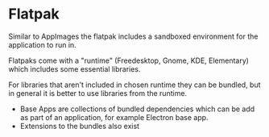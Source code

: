 # Flatpak

Similar to AppImages the flatpak includes a sandboxed environment for the application to run in. 

Flatpaks come with a "runtime" (Freedesktop, Gnome, KDE, Elementary) which includes some essential libraries.

For libraries that aren't included in chosen runtime they can be bundled, but in general it is better to use libraries from the runtime.

* Base Apps are collections of bundled dependencies which can be add as part of an application, for example Electron base app.
* Extensions to the bundles also exist

